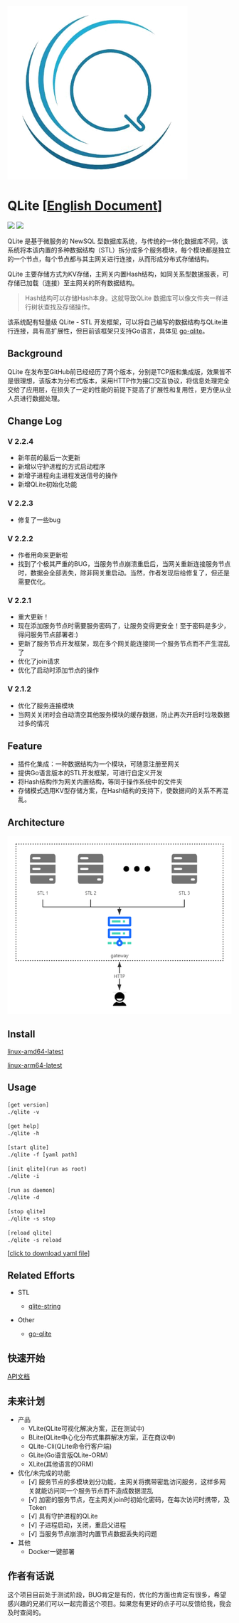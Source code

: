 ![](./qlite.png)
# QLite [[English Document](./README_EN.md)]

![](https://img.shields.io/badge/go-V1.14.3-brightgreen.svg)
![](https://img.shields.io/badge/release-v2.2.4-blue.svg)

QLite 是基于微服务的 NewSQL 型数据库系统，与传统的一体化数据库不同，该系统将本该内置的多种数据结构（STL）拆分成多个服务模块，每个模块都是独立的一个节点，每个节点都与其主网关进行连接，从而形成分布式存储结构。

QLite 主要存储方式为KV存储，主网关内置Hash结构，如同关系型数据报表，可存储已加载（连接）至主网关的所有数据结构。
> Hash结构可以存储Hash本身。这就导致QLite 数据库可以像文件夹一样进行树状查找及存储操作。

该系统配有轻量级 QLite - STL 开发框架，可以将自己编写的数据结构与QLite进行连接，具有高扩展性，但目前该框架只支持Go语言，具体见 [go-qlite](https://www.github.com/culion-bear/go-qlite)。

## Background

QLite 在发布至GitHub前已经经历了两个版本，分别是TCP版和集成版，效果皆不是很理想，该版本为分布式版本，采用HTTP作为接口交互协议，将信息处理完全交给了应用层，在损失了一定的性能的前提下提高了扩展性和复用性，更方便从业人员进行数据处理。

## Change Log

### V 2.2.4
- 新年前的最后一次更新
- 新增以守护进程的方式启动程序
- 新增子进程向主进程发送信号的操作
- 新增QLite初始化功能

### V 2.2.3
- 修复了一些bug

### V 2.2.2
- 作者用命来更新啦
- 找到了个极其严重的BUG，当服务节点崩溃重启后，当网关重新连接服务节点时，数据会全部丢失，除非网关重启动。当然，作者发现后给修复了，但还是需要优化。

### V 2.2.1
- 重大更新！
- 现在添加服务节点时需要服务密码了，让服务变得更安全！至于密码是多少，得问服务节点部署者:)
- 更新了服务节点开发框架，现在多个网关能连接同一个服务节点而不产生混乱了
- 优化了join请求
- 优化了启动时添加节点的操作

### V 2.1.2
- 优化了服务连接模块
- 当网关关闭时会自动清空其他服务模块的缓存数据，防止再次开启时垃圾数据过多的情况

## Feature

- 插件化集成：一种数据结构为一个模块，可随意注册至网关
- 提供Go语言版本的STL开发框架，可进行自定义开发
- 将Hash结构作为网关内置结构，等同于操作系统中的文件夹
- 存储模式选用KV型存储方案，在Hash结构的支持下，使数据间的关系不再混乱。

## Architecture

![](./architecture.png)

## Install

[linux-amd64-latest](https://github.com/culion-bear/qlite/releases/download/v2.2.4/qlite-linux-amd64)

[linux-arm64-latest](https://github.com/culion-bear/qlite/releases/download/v2.2.4/qlite-linux-arm64)

## Usage

```shell script
[get version]
./qlite -v

[get help]
./qlite -h

[start qlite]
./qlite -f [yaml path]

[init qlite](run as root)
./qlite -i

[run as daemon]
./qlite -d

[stop qlite]
./qlite -s stop

[reload qlite]
./qlite -s reload
```

[[click to download yaml file](https://github.com/culion-bear/qlite/releases/download/v2.2.4/qlite.yaml)]

## Related Efforts

- STL
    - [qlite-string](https://github.com/culion-bear/qlite-stl-string)

- Other
    - [go-qlite](https://github.com/culion-bear/go-qlite)

## 快速开始

[API文档](./doc/api.md)

## 未来计划

- 产品
    - VLite(QLite可视化解决方案，正在测试中)
    - BLite(QLite中心化分布式集群解决方案，正在商议中)
    - QLite-Cli(QLite命令行客户端)
    - GLite(Go语言版QLite-ORM)
    - XLite(其他语言的ORM)
- 优化/未完成的功能
    - [√] 服务节点的多模块划分功能，主网关将携带密匙访问服务，这样多网关就能访问同一个服务节点而不造成数据混乱
    - [√] 加密的服务节点，在主网关join时初始化密码，在每次访问时携带，及Token
    - [√] 具有守护进程的QLite
    - [√] 子进程启动，关闭，重启父进程
    - [√] 当服务节点崩溃时内置节点数据丢失的问题
- 其他
    - Docker一键部署

## 作者有话说

这个项目目前处于测试阶段，BUG肯定是有的，优化的方面也肯定有很多，希望感兴趣的兄弟们可以一起完善这个项目。如果您有更好的点子可以反馈给我，我会及时查阅的。